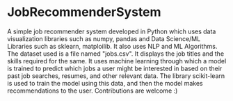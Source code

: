 # JobRecommenderSystem
A simple job recommender system developed in Python which uses data visualization libraries such as numpy, pandas 
and Data Science/ML Libraries such as sklearn, matploilib. It also uses NLP and ML Algorithms. 
The dataset used is a file named "jobs.csv". 
It displays the job titles and the skills required for the same.
It uses  machine learning through which a model is trained to predict which jobs a user might be interested in based on their 
past job searches, resumes, and other relevant data. 
The library scikit-learn is used to train the model using this data, and then the model makes recommendations to the user.
Contributions are welcome :)



